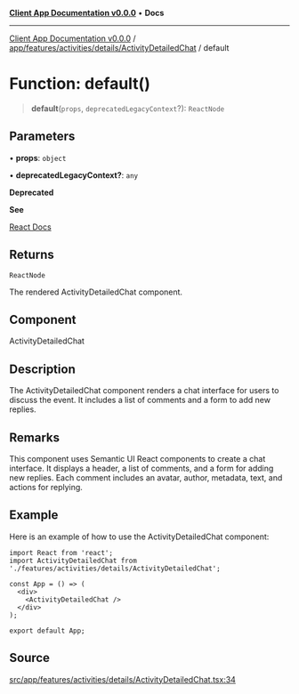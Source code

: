 [**Client App Documentation v0.0.0**](../../../../../../README.md) • **Docs**

***

[Client App Documentation v0.0.0](../../../../../../README.md) / [app/features/activities/details/ActivityDetailedChat](../README.md) / default

# Function: default()

> **default**(`props`, `deprecatedLegacyContext`?): `ReactNode`

## Parameters

• **props**: `object`

• **deprecatedLegacyContext?**: `any`

**Deprecated**

**See**

[React Docs](https://legacy.reactjs.org/docs/legacy-context.html#referencing-context-in-lifecycle-methods)

## Returns

`ReactNode`

The rendered ActivityDetailedChat component.

## Component

ActivityDetailedChat

## Description

The ActivityDetailedChat component renders a chat interface for users to discuss the event. It includes a list of comments and a form to add new replies.

## Remarks

This component uses Semantic UI React components to create a chat interface. It displays a header, a list of comments, and a form for adding new replies. Each comment includes an avatar, author, metadata, text, and actions for replying.

## Example

Here is an example of how to use the ActivityDetailedChat component:
```tsx
import React from 'react';
import ActivityDetailedChat from './features/activities/details/ActivityDetailedChat';

const App = () => (
  <div>
    <ActivityDetailedChat />
  </div>
);

export default App;
```

## Source

[src/app/features/activities/details/ActivityDetailedChat.tsx:34](https://github.com/jimmykurian/Reactivities/blob/af72bfec8c51b7602f492bc9e60a71a5f447d0af/client-app/src/app/features/activities/details/ActivityDetailedChat.tsx#L34)
